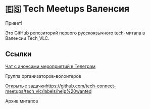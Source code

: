 # 🇪🇸 Tech Meetups Валенсия 

Привет!

Это GitHub репозиторий первого русскоязычного tech-митапа в Валенсии Tech_VLC.


## Ссылки

[Чат с анонсами мероприятий в Телеграм](https://t.me/tech_vlc)

Группа организаторов-волонтеров

[Открытые задачки](https://github.com/tech-connect-meetups/tech_vlc/labels/help%20wanted)https://github.com/tech-connect-meetups/tech_vlc/labels/help%20wanted

Архив митапов
